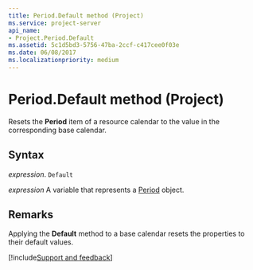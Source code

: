 ```yaml
---
title: Period.Default method (Project)
ms.service: project-server
api_name:
- Project.Period.Default
ms.assetid: 5c1d5bd3-5756-47ba-2ccf-c417cee0f03e
ms.date: 06/08/2017
ms.localizationpriority: medium
---
```



# Period.Default method (Project)

Resets the **Period** item of a resource calendar to the value in the corresponding base calendar.


## Syntax

_expression_. `Default`

_expression_ A variable that represents a [Period](./Project.Period.md) object.


## Remarks

Applying the **Default** method to a base calendar resets the properties to their default values.

[!include[Support and feedback](~/includes/feedback-boilerplate.md)]